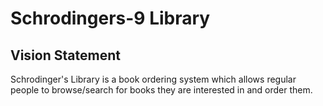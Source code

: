 # Schrodingers-9 Library

## Vision Statement
Schrodinger's Library is a book ordering system which allows regular people to browse/search for books they are interested in and order them.